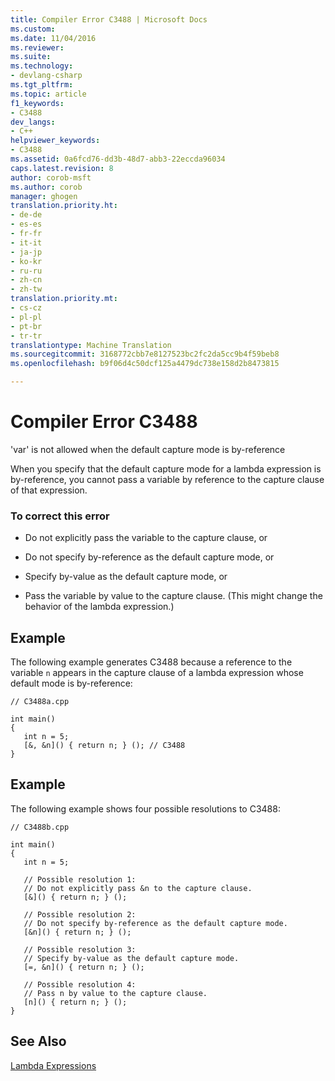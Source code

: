```yaml
---
title: Compiler Error C3488 | Microsoft Docs
ms.custom: 
ms.date: 11/04/2016
ms.reviewer: 
ms.suite: 
ms.technology:
- devlang-csharp
ms.tgt_pltfrm: 
ms.topic: article
f1_keywords:
- C3488
dev_langs:
- C++
helpviewer_keywords:
- C3488
ms.assetid: 0a6fcd76-dd3b-48d7-abb3-22eccda96034
caps.latest.revision: 8
author: corob-msft
ms.author: corob
manager: ghogen
translation.priority.ht:
- de-de
- es-es
- fr-fr
- it-it
- ja-jp
- ko-kr
- ru-ru
- zh-cn
- zh-tw
translation.priority.mt:
- cs-cz
- pl-pl
- pt-br
- tr-tr
translationtype: Machine Translation
ms.sourcegitcommit: 3168772cbb7e8127523bc2fc2da5cc9b4f59beb8
ms.openlocfilehash: b9f06d4c50dcf125a4479dc738e158d2b8473815

---
```

# Compiler Error C3488
'var' is not allowed when the default capture mode is by-reference  
  
 When you specify that the default capture mode for a lambda expression is by-reference, you cannot pass a variable by reference to the capture clause of that expression.  
  
### To correct this error  
  
-   Do not explicitly pass the variable to the capture clause, or  
  
-   Do not specify by-reference as the default capture mode, or  
  
-   Specify by-value as the default capture mode, or  
  
-   Pass the variable by value to the capture clause. (This might change the behavior of the lambda expression.)  
  
## Example  
 The following example generates C3488 because a reference to the variable `n` appears in the capture clause of a lambda expression whose default mode is by-reference:  
  
```  
// C3488a.cpp  
  
int main()  
{  
   int n = 5;  
   [&, &n]() { return n; } (); // C3488  
}  
```  
  
## Example  
 The following example shows four possible resolutions to C3488:  
  
```  
// C3488b.cpp  
  
int main()  
{  
   int n = 5;  
  
   // Possible resolution 1:  
   // Do not explicitly pass &n to the capture clause.  
   [&]() { return n; } ();  
  
   // Possible resolution 2:  
   // Do not specify by-reference as the default capture mode.  
   [&n]() { return n; } ();  
  
   // Possible resolution 3:  
   // Specify by-value as the default capture mode.  
   [=, &n]() { return n; } ();  
  
   // Possible resolution 4:  
   // Pass n by value to the capture clause.  
   [n]() { return n; } ();  
}  
```  
  
## See Also  
 [Lambda Expressions](../../cpp/lambda-expressions-in-cpp.md)


<!--HONumber=Jan17_HO2-->


